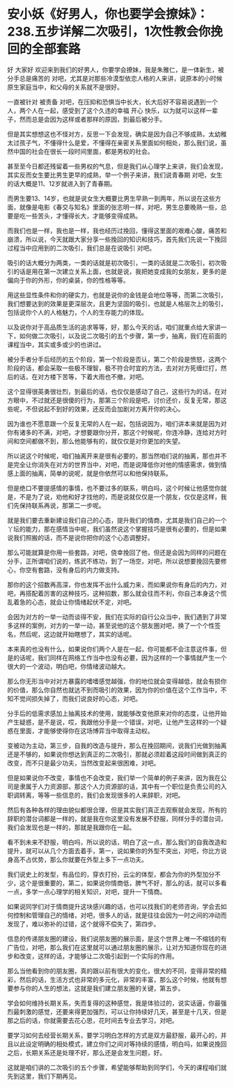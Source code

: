 # 安小妖《好男人，你也要学会撩妹》：238.五步详解二次吸引，1次性教会你挽回的全部套路

好 大家好 欢迎来到我们的好男人，你要学会撩妹，我是朱雅仁，是一体新生，被分手总是痛苦的 对吧，尤其是对那些冷漠型依恋人格的人来讲，说原本的小时候原生家庭当中，和父母的关系就不是很好。

一直被针对 被责备 对吧，在压抑和恐惧当中长大，长大后好不容易说遇到一个人，两个人在一起，感受到了这个久违的幸福 开心 快乐，以为就可以这样一辈子，然而总是会因为这样或者那样的原因，到最后被分手。

但是其实想想这也不怪对方，反思一下会发现，确实是因为自己不够成熟，太幼稚 太过孩子气，不懂得什么是爱，不懂得在亲密关系里面如何相处，那么我们说，虽然中国的社会在很长一段时间里面，都是男权的社会。

甚至至今日都还残留着一些男权的气息，但是我们从心理学上来讲，我们会发现，其实反而女生要比男生更早的成熟，举一个例子来讲，我们说青春期 对吧，女生的话大概是11、12岁就进入到了青春期。

而男生要13、14岁，也就是说女生大概要比男生早熟一到两年，所以说在这些方面，就像是电影《春交与知名》里面的张志明一样，对吧，男生总要晚熟一些，总要是吃一些苦头，才懂得长大，才能够变得成熟。

而我们也是一样，我也是一样，我也经历过挽回，懂得这里面的艰难心酸，痛苦和崩溃，所以说，今天就跟大家分享一些挽回的知识和技巧，首先我们先说一下挽回过程当中应用到的二次吸引，我们总是在说吸引 对吧。

吸引的话大概分为两类，一类的话就是初次吸引，一类的话就是二次吸引，初次吸引的话是用在第一次建立关系上面，也就是说，我把她变成我的女朋友，更多的是偏向于你的外形，你的桌装，你的性格等等。

用这些显性条件和你的硬实力，也就是说你的金钱是会地位等等，而第二次吸引，我们想要达到的效果是更深层次，且更为坚固的吸引，也就是人格层次上的吸引，包括说你个人的人格魅力，个人的生存能力的体现。

以及说你对于高品质生活的追求等等，好，那么今天的话，咱们就重点给大家讲一下，如何做二次吸引，以及说二次吸引的五个步骤，第一步，抽离，我们在前面的课程当中，其实或多或少的也讲过。

被分手者分手后经历的五个阶段，第一个阶段是否认，第二个阶段是愤怒，这两个阶段的话，都会采取一些极不理智，极不符合时宜的方法，去对对方死缠烂打，然后的话，在对方楼下苦等，下着大雨也不撤，对吧。

这个显得很英勇很壮烈，到最后的话，也仅仅是感动了自己，这些行为的话，在对方眼中，不过就还是很傻的行为，那第三个阶段是吧，讨价还价，反复无常，那这些呢，不但说起不到好的效果，还反而会加剧对方离开你的决心。

因为谁也不愿意跟一个反复无常的人在一起，包括说因为，咱们讲本来就是因为对你有诸多的不满，对吧，才想要跟你分开，那这个时候呢，你连冷静，连给对方时间和空间都做不到，那么他能够有的，就仅仅是对你更加的失望。

所以说这个时候呢，咱们抽离开来是很有必要的，那当然咱们说的抽离，那也并不是完全让你消失在对方的世界当中，对吧，而是说降低你对他的情感需求，做到情感上面的抽离，简单的说呢，就是你依然可以和他保持联系。

但是绝口不要提感情的事情，也不要过多的联系，明白吗，这个时候让他感觉你就是，不是为了说，劝他和好才找他的，而是说就仅仅是一个朋友，仅仅是这样，我们先保持联系再说，那第二一步呢。

就是我们要去重新建设我们自己的心态，提升我们的情商，尤其是我们自己的一个丫坛的能力，那在感情当中呢，我们虽然说这个掌握技巧是很有必要的，但是如果说我们照搬的话，而不是说你把你的这个心态调整好。

那么可能就算是你用一些套路，对吧，侥幸挽回了他，但还是会因为同样的问题在分手，正所谓咱们说的，练武不练功，到了一场空，对吧，所以说想要挽回先要修心，你空有套路，没有身后的内力做支持。

那你的这个招数再高深，你也发挥不出什么威力来，而如果说你有身后的内力，对吧，再搭配着厉害的这种技巧，这种招数，那么就会往而不利，你自己本身这个慌乱着急的心态，就会让你情绪起伏不定，对吧。

会因为对方的一举一动而谈得不安，我们在实际的自行公众当中，我们遇到了非常多这样的案例，对方的一举一动，甚至说他的这个朋友圈对吧，换了一个个性签名，然后呢，这边就开始瞎想了，其实的话呢。

本来真的也没有什么，如果说你们两个人是在一起，你可能都不会注意这件事，但是的话呢，我们同样在网络工作当中也没有必要，因为这样的一个事情就产生一个很大的一个波动，明白吧，你情绪波动越大。

那么你无形当中对对方暴露的嗜嗜感觉越强，你的地位就会变得越低，就会有损你的价值，那么你自然也就达不到而吸引的效果，因为你的价值在这个工作当中，不知不觉间损失掉了，而我们说良好的心态，对吧。

分手后的低需求感加上抽离技术的使用，就能够改变他原来对你的态度，让他开始产生疑惑，是不是说，哎，我跟他分手是一个错误，对吧，让他产生这样的一个疑惑在里面，才能够使得你在这场博弈当中取得主动权。

变被动为主动，第三步，自我的改造与提升，那么在挽回期间，说我们光做到抽离还是不够的，如果说你想达到真正的二次吸引，那就必须趁着这段时间做到真正的改变，而不只是最少功夫，当然改变起来很困难，对吧。

但是如果说你不改变，事情也不会改变，我们举一个简单的例子来讲，因为我在公司是隶属于人力资源部，那这个人力资源部的话，其中有一个职位是负责公司的入职调转离，等等一些信息的，我们会发现很多的人来辞职，对吧。

然后有各种各样的理由貌似都很合理，但是其实我们真正去观察就会发现，所有的辞职的潜台词都是一样的，就是我在你这里没有发展不舒服，同样分手的潜台词，我们会发现也是一样的，那就是我跟你在一起。

看不到未来不舒服，明白吗，所以说的话，明白了这一点，那么我们的自我改造和提升，就可以从几个方面去着手，第一，说如果你的外型不突出，对吧，你比方说身高不占优势，那么你就要在外型上多下一点功夫。

我们说史上的发型，有品位的，穿衣打扮，云尘的体型，都会为你的外型加分不少，这个是很重要的，第二，如果说你情商低，脾气不好，那么的话，就可以多看一点，多学一点心理学的相关知识，对吧，提升一下情商。

如果说同学们对于情商提升这块感兴趣的话，也可以找我们的老师咨询，学会去如何控制和管理自己的情绪，对吧，很多人的话，就是往往会因为一时之间的冲动而发现了，难以弥补的过错，这个就得不偿失了，第四步。

信息的传递朋友圈的建设，我们说朋友圈的展示面，是这个世界上唯一不缩钱的有广告位，对吧，那么我们在这里就可以通过朋友圈的展示，让对方知道你现在的进步和改变，这样的话，才能够让二次吸引起到一个实际的作用。

那么当他看到你的朋友圈，真的跟以前有很大的变化，很大的不同，变得非常的精彩，然后的话，生活方式也非常的多元化，非常的丰富，那么这个时候，他就有想要参与你的人生的想法，这就是我们建立朋友圈的关键，第五步。

学会如何维持长期关系，失而复得的这种感觉，我是体验过的，说实话逼，你最强烈最刺激的感觉，还要来得更加强烈，可以让你持续好几天，甚至是十几天，但是那之后的话，你就需要去花心思，花时间去专业去学习，对吧。

要学习如何去经营长期关系，要学习明白怎样的方式是双方最舒服，最开心的，并且以此设定明确的相处模式，建立你们之间对等持续的感情，明白吗，如果说挽回之后，长期关系还是处理不好，那么还是会发生问题，好。

这就是咱们讲的二次吸引的五个步骤，希望能够帮助到同学们，今天的课程咱们就先到这里，我们下期再见。